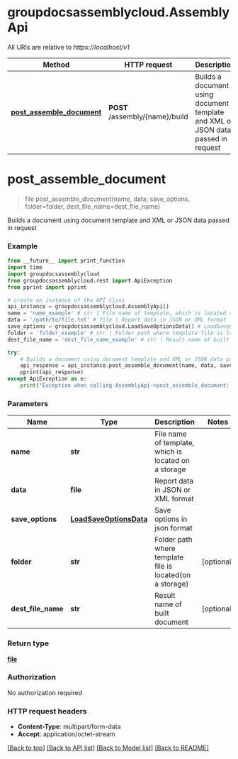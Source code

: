 # groupdocsassemblycloud.AssemblyApi

All URIs are relative to *https://localhost/v1*

Method | HTTP request | Description
------------- | ------------- | -------------
[**post_assemble_document**](AssemblyApi.md#post_assemble_document) | **POST** /assembly/{name}/build | Builds a document using document template and XML or JSON data passed in request


# **post_assemble_document**
> file post_assemble_document(name, data, save_options, folder=folder, dest_file_name=dest_file_name)

Builds a document using document template and XML or JSON data passed in request

### Example
```python
from __future__ import print_function
import time
import groupdocsassemblycloud
from groupdocsassemblycloud.rest import ApiException
from pprint import pprint

# create an instance of the API class
api_instance = groupdocsassemblycloud.AssemblyApi()
name = 'name_example' # str | File name of template, which is located on a storage
data = '/path/to/file.txt' # file | Report data in JSON or XML format
save_options = groupdocsassemblycloud.LoadSaveOptionsData() # LoadSaveOptionsData | Save options in json format
folder = 'folder_example' # str | Folder path where template file is located(on a storage) (optional)
dest_file_name = 'dest_file_name_example' # str | Result name of built document (optional)

try:
    # Builds a document using document template and XML or JSON data passed in request
    api_response = api_instance.post_assemble_document(name, data, save_options, folder=folder, dest_file_name=dest_file_name)
    pprint(api_response)
except ApiException as e:
    print("Exception when calling AssemblyApi->post_assemble_document: %s\n" % e)
```

### Parameters

Name | Type | Description  | Notes
------------- | ------------- | ------------- | -------------
 **name** | **str**| File name of template, which is located on a storage | 
 **data** | **file**| Report data in JSON or XML format | 
 **save_options** | [**LoadSaveOptionsData**](LoadSaveOptionsData.md)| Save options in json format | 
 **folder** | **str**| Folder path where template file is located(on a storage) | [optional] 
 **dest_file_name** | **str**| Result name of built document | [optional] 

### Return type

[**file**](file.md)

### Authorization

No authorization required

### HTTP request headers

 - **Content-Type**: multipart/form-data
 - **Accept**: application/octet-stream

[[Back to top]](#) [[Back to API list]](../README.md#documentation-for-api-endpoints) [[Back to Model list]](../README.md#documentation-for-models) [[Back to README]](../README.md)

